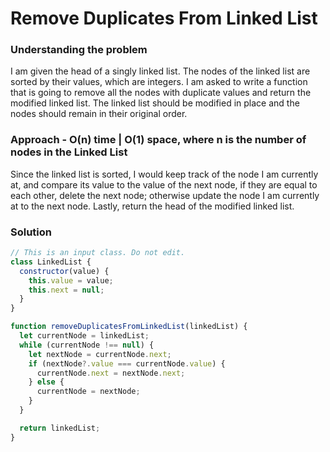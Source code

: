 # Remove Duplicates From Linked List

### Understanding the problem

I am given the head of a singly linked list. The nodes of the linked list are sorted by their values, which are integers. I am asked to write a function that is going to remove all the nodes with duplicate values and return the modified linked list. The linked list should be modified in place and the nodes should remain in their original order.

### Approach - O(n) time | O(1) space, where n is the number of nodes in the Linked List

Since the linked list is sorted, I would keep track of the node I am currently at, and compare its value to the value of the next node, if they are equal to each other, delete the next node; otherwise update the node I am currently at to the next node. Lastly, return the head of the modified linked list.

### Solution

```js
// This is an input class. Do not edit.
class LinkedList {
  constructor(value) {
    this.value = value;
    this.next = null;
  }
}

function removeDuplicatesFromLinkedList(linkedList) {
  let currentNode = linkedList;
  while (currentNode !== null) {
    let nextNode = currentNode.next;
    if (nextNode?.value === currentNode.value) {
      currentNode.next = nextNode.next;
    } else {
      currentNode = nextNode;
    }
  }

  return linkedList;
}
```

